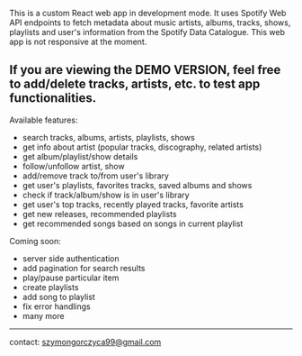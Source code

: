 This is a custom React web app in development mode. It uses Spotify Web API endpoints to fetch metadata about music artists, albums, tracks, shows, playlists and user's information from the Spotify Data Catalogue. This web app is not responsive at the moment.


If you are viewing the DEMO VERSION, feel free to add/delete tracks, artists, etc. to test app functionalities.
-----------------------------------------------------------------------------------------------------------------------------------------------------------------------------------
Available features:
 - search tracks, albums, artists, playlists, shows
 - get info about artist (popular tracks, discography, related artists)
 - get album/playlist/show details
 - follow/unfollow artist, show
 - add/remove track to/from user's library
 - get user's playlists, favorites tracks, saved albums and shows
 - check if track/album/show is in user's library
 - get user's top tracks, recently played tracks, favorite artists
 - get new releases, recommended playlists
 - get recommended songs based on songs in current playlist


Coming soon:
- server side authentication
- add pagination for search results
- play/pause particular item
- create playlists
- add song to playlist
- fix error handlings
- many more



-----------------------------------------------------------------------------------------------------------------------------------------------------------------------------------

contact: szymongorczyca99@gmail.com
